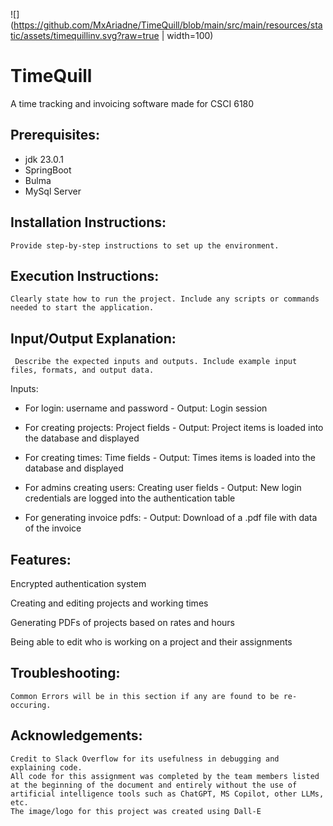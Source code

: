 ![](https://github.com/MxAriadne/TimeQuill/blob/main/src/main/resources/static/assets/timequillinv.svg?raw=true | width=100)
# TimeQuill
 A time tracking and invoicing software made for CSCI 6180

 
## Prerequisites:
* jdk 23.0.1
* SpringBoot
* Bulma
* MySql Server
 
## Installation Instructions:
    Provide step-by-step instructions to set up the environment.
 
## Execution Instructions:
    Clearly state how to run the project. Include any scripts or commands needed to start the application.
 
## Input/Output Explanation:
     Describe the expected inputs and outputs. Include example input files, formats, and output data.
Inputs:

* For login: username and password
        - Output: Login session
        
* For creating projects: Project fields
        - Output: Project items is loaded into the database and displayed
        
* For creating times: Time fields
        - Output: Times items is loaded into the database and displayed
        
* For admins creating users: Creating user fields
        - Output: New login credentials are logged into the authentication table
        
* For generating invoice pdfs:
        - Output: Download of a .pdf file with data of the invoice
    
## Features:

Encrypted authentication system

Creating and editing projects and working times

Generating PDFs of projects based on rates and hours

Being able to edit who is working on a project and their assignments
 
## Troubleshooting:
    Common Errors will be in this section if any are found to be re-occuring.
 
## Acknowledgements: 
    Credit to Slack Overflow for its usefulness in debugging and explaining code.
    All code for this assignment was completed by the team members listed at the beginning of the document and entirely without the use of artificial intelligence tools such as ChatGPT, MS Copilot, other LLMs, etc.
    The image/logo for this project was created using Dall-E
 

